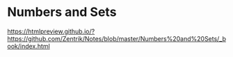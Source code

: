 # Numbers and Sets
https://htmlpreview.github.io/?https://github.com/Zentrik/Notes/blob/master/Numbers%20and%20Sets/_book/index.html